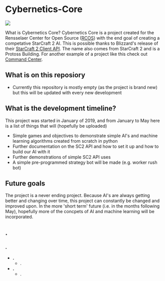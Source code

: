# Cybernetics-Core
![](https://liquipedia.net/commons/images/e/e5/CyCore.png)

What is Cybernetics Core? Cybernetics Core is a project created for the Rensselaer Center for Open Source ([RCOS](https://rcos.io/)) with the end goal of creating a competative StarCraft 2 AI. This is possible thanks to Blizzard's release of their [StarCraft 2 Client API](https://github.com/Blizzard/s2client-api). The name also comes from StarCraft 2 and is a Protoss Building. For another example of a project like this check out [Command Center](https://github.com/davechurchill/commandcenter).

## What is on this reposiory
* Currently this repository is mostly empty (as the project is brand new) but this will be updated with every new development

## What is the development timeline?
This project was started in January of 2019, and from January to May here is a list of things that will (hopefully be uploaded)
* Simple games and objectives to demonstrate simple AI's and machine learning algorithms created from scratch in python
* Further documentation on the SC2 API and how to set it up and how to build our AI with it
* Further demonstrations of simple SC2 API uses
* A simple pre-programmed strategy bot will be made (e.g. worker rush bot)

## Future goals
The project is a never ending project. Because AI's are always getting better and changing over time, this project can constantly be changed and improved upon. In the more 'short term' future (i.e. in the months following May), hopefully more of the concpets of AI and machine learning will be incorporated.

[HLKDJFLKSDJFLKDSFJLK]: <YEET>

## .
### .
* **.**  
  * .
* **.**
  * .

